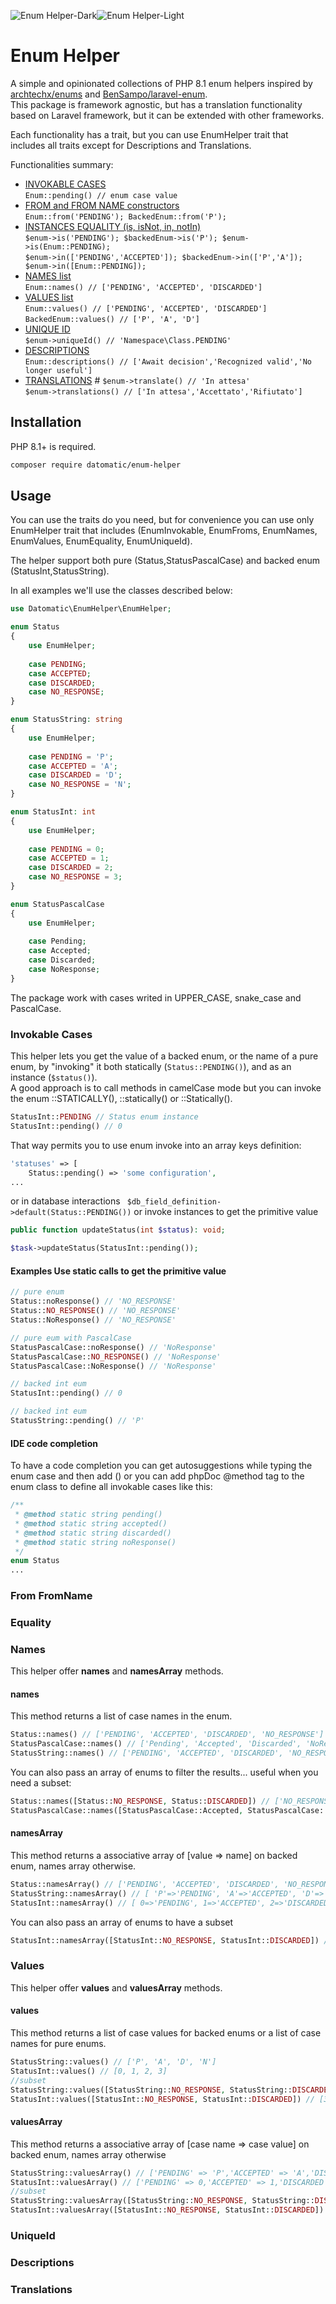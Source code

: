 ![Enum Helper-Dark](branding/dark.png#gh-dark-mode-only)![Enum Helper-Light](branding/light.png#gh-light-mode-only)
# Enum Helper
A simple and opinionated collections of PHP 8.1 enum helpers inspired by [archtechx/enums](https://github.com/archtechx/enums) and [BenSampo/laravel-enum](https://github.com/BenSampo/laravel-enum).  
This package is framework agnostic, but has a translation functionality based on Laravel framework, but it can be extended with other frameworks.

Each functionality has a trait, but you can use EnumHelper trait that includes all traits except for Descriptions and Translations. 

Functionalities summary:
- [INVOKABLE CASES](#invokable-cases)  
    `Enum::pending() // enum case value`
- [FROM and FROM NAME constructors](#from-fromName)  
    `Enum::from('PENDING'); BackedEnum::from('P'); `
- [INSTANCES EQUALITY (is, isNot, in, notIn)](#equality)  
    `$enum->is('PENDING'); $backedEnum->is('P'); $enum->is(Enum::PENDING);`  
    `$enum->in(['PENDING','ACCEPTED']); $backedEnum->in(['P','A']); $enum->in([Enum::PENDING]);`
- [NAMES list](#names)  
    `Enum::names() // ['PENDING', 'ACCEPTED', 'DISCARDED']`
- [VALUES list](#values)  
    `Enum::values() // ['PENDING', 'ACCEPTED', 'DISCARDED']`  
    `BackedEnum::values() // ['P', 'A', 'D']`
- [UNIQUE ID](#uniqueid)  
    `$enum->uniqueId() // 'Namespace\Class.PENDING'`
- [DESCRIPTIONS](#descriptions)  
    `Enum::descriptions() // ['Await decision','Recognized valid','No longer useful']`
- [TRANSLATIONS](#translations)  #
  `$enum->translate() // 'In attesa'`  
  `$enum->translations() // ['In attesa','Accettato','Rifiutato']`

## Installation

PHP 8.1+ is required.

```sh
composer require datomatic/enum-helper
```

## Usage

You can use the traits do you need, but for convenience you can use only EnumHelper trait that includes (EnumInvokable, EnumFroms, EnumNames, EnumValues, EnumEquality, EnumUniqueId).

The helper support both pure (Status,StatusPascalCase) and backed enum (StatusInt,StatusString).

In all examples we'll use the classes described below:

```php
use Datomatic\EnumHelper\EnumHelper;

enum Status
{
    use EnumHelper;
    
    case PENDING;
    case ACCEPTED;
    case DISCARDED;
    case NO_RESPONSE;
}

enum StatusString: string
{
    use EnumHelper;
    
    case PENDING = 'P';
    case ACCEPTED = 'A';
    case DISCARDED = 'D';
    case NO_RESPONSE = 'N';
}

enum StatusInt: int
{
    use EnumHelper;
    
    case PENDING = 0;
    case ACCEPTED = 1;
    case DISCARDED = 2;
    case NO_RESPONSE = 3;
}

enum StatusPascalCase
{
    use EnumHelper;
    
    case Pending;
    case Accepted;
    case Discarded;
    case NoResponse;
}
```
The package work with cases writed in UPPER_CASE, snake_case and PascalCase.

### Invokable Cases 
This helper lets you get the value of a backed enum, or the name of a pure enum, by "invoking" it both statically (`Status::PENDING()`), and as an instance (`$status()`).  
A good approach is to call methods in camelCase mode but you can invoke the enum ::STATICALLY(), ::statically() or ::Statically().
```php
StatusInt::PENDING // Status enum instance
StatusInt::pending() // 0
```

That way permits you to use enum invoke into an array keys definition:
```php
'statuses' => [
    Status::pending() => 'some configuration',
...
```
or in database interactions ` $db_field_definition->default(Status::PENDING())`
or invoke instances to get the primitive value
```php
public function updateStatus(int $status): void;

$task->updateStatus(StatusInt::pending());
```

#### Examples Use static calls to get the primitive value
```php
// pure enum
Status::noResponse() // 'NO_RESPONSE'
Status::NO_RESPONSE() // 'NO_RESPONSE'
Status::NoResponse() // 'NO_RESPONSE'

// pure eum with PascalCase
StatusPascalCase::noResponse() // 'NoResponse'
StatusPascalCase::NO_RESPONSE() // 'NoResponse'
StatusPascalCase::NoResponse() // 'NoResponse'

// backed int eum
StatusInt::pending() // 0

// backed int eum
StatusString::pending() // 'P'

```

#### IDE code completion
To have a code completion you can get autosuggestions while typing the enum case and then add () or you can add phpDoc @method tag to the enum class to define all invokable cases like this:
```php
/**
 * @method static string pending()
 * @method static string accepted()
 * @method static string discarded()
 * @method static string noResponse()
 */
enum Status
...
```

### From FromName

### Equality

### Names
This helper offer **names** and **namesArray** methods.

#### names
This method returns a list of case names in the enum.  
```php
Status::names() // ['PENDING', 'ACCEPTED', 'DISCARDED', 'NO_RESPONSE']
StatusPascalCase::names() // ['Pending', 'Accepted', 'Discarded', 'NoResponse']
StatusString::names() // ['PENDING', 'ACCEPTED', 'DISCARDED', 'NO_RESPONSE']
```
You can also pass an array of enums to filter the results... useful when you need a subset:
```php
Status::names([Status::NO_RESPONSE, Status::DISCARDED]) // ['NO_RESPONSE', 'DISCARDED']
StatusPascalCase::names([StatusPascalCase::Accepted, StatusPascalCase::Discarded]) // ['Accepted', 'Discarded']
```

#### namesArray

This method returns a associative array of [value => name] on backed enum, names array otherwise.  
```php
Status::namesArray() // ['PENDING', 'ACCEPTED', 'DISCARDED', 'NO_RESPONSE']
StatusString::namesArray() // [ 'P'=>'PENDING', 'A'=>'ACCEPTED', 'D'=>'DISCARDED'...
StatusInt::namesArray() // [ 0=>'PENDING', 1=>'ACCEPTED', 2=>'DISCARDED'...
```
You can also pass an array of enums to have a subset
```php
StatusInt::namesArray([StatusInt::NO_RESPONSE, StatusInt::DISCARDED]) // [ 3=>'NO_RESPONSE', 2=>'DISCARDED']
```

### Values 
This helper offer **values** and **valuesArray** methods.

#### values
This method returns a list of case values for backed enums or a list of case names for pure enums.
```php
StatusString::values() // ['P', 'A', 'D', 'N']
StatusInt::values() // [0, 1, 2, 3]
//subset
StatusString::values([StatusString::NO_RESPONSE, StatusString::DISCARDED]) // ['N', 'D']
StatusInt::values([StatusInt::NO_RESPONSE, StatusInt::DISCARDED]) // [3, 2]
```
#### valuesArray
This method returns a associative array of [case name => case value] on backed enum, names array otherwise
```php
StatusString::valuesArray() // ['PENDING' => 'P','ACCEPTED' => 'A','DISCARDED' => 'D','NO_RESPONSE' => 'N']
StatusInt::valuesArray() // ['PENDING' => 0,'ACCEPTED' => 1,'DISCARDED' => 2,'NO_RESPONSE' => 3]
//subset
StatusString::valuesArray([StatusString::NO_RESPONSE, StatusString::DISCARDED]) // ['NO_RESPONSE' => 'N', 'DISCARDED' => 'D']
StatusInt::valuesArray([StatusInt::NO_RESPONSE, StatusInt::DISCARDED]) // ['NO_RESPONSE' => 3, 'DISCARDED' => 2]
```

### UniqueId

### Descriptions 

### Translations 
